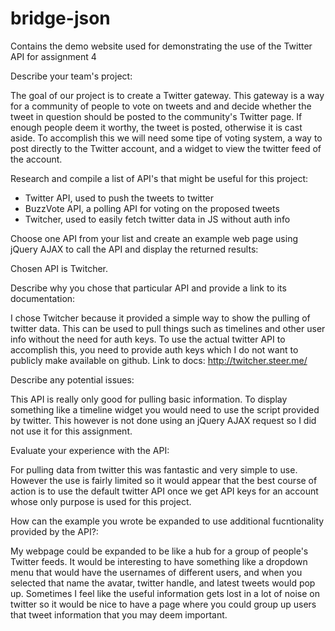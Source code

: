 # bridge-json
Contains the demo website used for demonstrating the use of the Twitter API for assignment 4


Describe your team's project:

  The goal of our project is to create a Twitter gateway. This gateway is a way for a community of people to vote on tweets and   and decide whether the tweet in question should be posted to the community's Twitter page. If enough people deem it worthy, 
  the tweet is posted, otherwise it is cast aside. To accomplish this we will need some tipe of voting system, a way to post
  directly to the Twitter account, and a widget to view the twitter feed of the account.
  
Research and compile a list of API's that might be useful for this project:

  - Twitter API, used to push the tweets to twitter
  - BuzzVote API, a polling API for voting on the proposed tweets
  - Twitcher, used to easily fetch twitter data in JS without auth info
  
Choose one API from your list and create an example web page using jQuery AJAX to call the API and display the returned results:

  Chosen API is Twitcher.
  
Describe why you chose that particular API and provide a link to its documentation:

  I chose Twitcher because it provided a simple way to show the pulling of twitter data. This can be used to pull things such 
  as timelines and other user info without the need for auth keys. To use the actual twitter API to
  accomplish this, you need to provide auth keys which I do not want to publicly make available on github.
  Link to docs: http://twitcher.steer.me/
  
Describe any potential issues:

  This API is really only good for pulling basic information. To display something like a timeline widget you would need to 
  use the script provided by twitter. This however is not done using an jQuery AJAX request so I did not use it for this
  assignment.

Evaluate your experience with the API:

  For pulling data from twitter this was fantastic and very simple to use. However the use is fairly limited so it would
  appear that the best course of action is to use the default twitter API once we get API keys for an account whose only
  purpose is used for this project.
  
How can the example you wrote be expanded to use additional fucntionality provided by the API?:

  My webpage could be expanded to be like a hub for a group of people's Twitter feeds. It would be interesting to have
  something like a dropdown menu that would have the usernames of different users, and when you selected that name the 
  avatar, twitter handle, and latest tweets would pop up. Sometimes I feel like the useful information gets lost in a lot
  of noise on twitter so it would be nice to have a page where you could group up users that tweet information that
  you may deem important.
  

